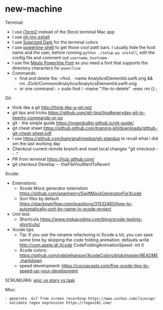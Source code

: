 # new-machine


Terminal:
- I use [iTerm2](https://www.iterm2.com/) instead of the Stock terminal Mac app
- I use [oh-my-zshell](https://github.com/robbyrussell/oh-my-zsh)
- I use [Solarized Dark](http://ethanschoonover.com/solarized) for the terminal colors
- I use [powerline-shell](https://github.com/milkbikis/powerline-shell) to get those cool path bars. I usually hide the host name and the user, before running `python ./setup.py install`, edit the config file and comment out `username`, `hostname`
- I use the [Meslo Powerline Font](https://github.com/powerline/fonts/blob/master/Meslo%20Slashed/Meslo%20LG%20M%20Regular%20for%20Powerline.ttf) as you need a font that supports the directory characters for `powerline`
- Commands:
  - find and delete file: >find . -name AnalyticsElementId.swift.orig && rm   ./Dott/Common/Analytics/AnalyticsElementId.swift.orig
  - or one command : > sudo find / -iname ".file-to-delete"  -exec rm {} \;


Git: 
- think like a git http://think-like-a-git.net/
- git tips and tricks https://github.com/git-tips/tips#everyday-git-in-twenty-commands-or-so
- git - the simple guide https://rogerdudler.github.io/git-guide/
- git cheat sheet https://github.github.com/training-kit/downloads/github-git-cheat-sheet.pdf
- I use https://github.com/kamranahmedse/git-standup to recall what i did om the last working day
- Checkout current remote branch and reset local changes "git checkout -- ."
- PR from terminal https://hub.github.com/
- git checkout Develop -- theFileYouWantToRevert

Xcode: 
  - Extenstions:
      - Xcode Mock generator extenstion https://github.com/seanhenry/SwiftMockGeneratorForXcode
      - Sort files by default https://stackoverflow.com/questions/31532460/how-to-automatically-sort-by-name-in-xcode-project
  - Unit test: 
     - Shortcuts https://www.mokacoding.com/blog/xcode-testing-shortcuts/
  - Xcode tips 
    - Tip: If you use the rename refactoring in Xcode a lot, you can save some time by skipping the code folding animation:         defaults write http://com.apple.dt.Xcode CodeFoldingAnimationSpeed -int 0
    - Xcode colors: https://github.com/robbiehanson/XcodeColors/blob/master/README.markdown
    - speed development: https://cocoacasts.com/five-xcode-tips-to-speed-up-your-development

SCRUM/JIRA:
[epic vs story vs task](/Scrum.md)


  Misc: 
  
    - generate .Gif from screen recording https://www.cockos.com/licecap/
    - validate regex expression https://regex101.com/ 
